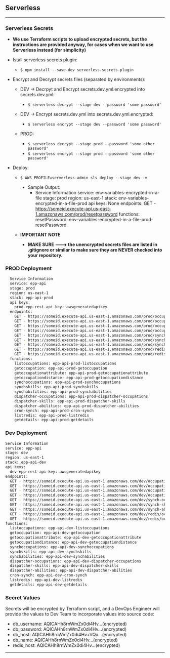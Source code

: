 
#

## Serverless

---

### Serverless Secrets

* **We use Terraform scripts to upload encrypted secrets, but the instructions are provided anyway, for cases when we want to use Serverless instead (for simplicity)**

* Istall serverless secrets plugin:
  * `$ npm install --save-dev serverless-secrets-plugin`

* Encrypt and Decrypt secrets files (separated by environments):
  * DEV -> Decrpyt and Encrypt secrets.dev.yml.encrypted into secrets.dev.yml:
    * `$ serverless decrypt --stage dev --password 'some password'`

  * DEV -> Encrypt secrets.dev.yml into secrets.dev.yml.encrypted:
    * `$ serverless encrypt --stage dev --password 'some password'`

  * PROD:
    * `$ serverless decrypt --stage prod --password 'some other password'`
    * `$ serverless encrypt --stage prod --password 'some other password'`

* Deploy:
  * `$ AWS_PROFILE=serverless-admin sls deploy --stage dev -v`
    * Sample Output:
      * Service Information
        service: env-variables-encrypted-in-a-file
        stage: prod
        region: us-east-1
        stack: env-variables-encrypted-in-a-file-prod
        api keys:
          None
        endpoints:
          GET - <https://someid.execute-api.us-east-1.amazonaws.com/prod/resetpassword>
        functions:
          resetPassword: env-variables-encrypted-in-a-file-prod-resetPassword

  * **IMPORTANT NOTE**
    * **MAKE SURE ---> the unencrypted secrets files are listed in .gitignore or similar to make sure they are NEVER checked into your repository.**

### PROD Deployment
```bash
  Service Information
  service: epp-api
  stage: prod
  region: us-east-1
  stack: epp-api-prod
  api keys:
    prod-epp-rest-api-key: awsgeneratedapikey
  endpoints:
    GET - https://someid.execute-api.us-east-1.amazonaws.com/prod/occupation
    GET - https://someid.execute-api.us-east-1.amazonaws.com/prod/occupation/{id}
    GET - https://someid.execute-api.us-east-1.amazonaws.com/prod/occupation/attribute/{id}
    GET - https://someid.execute-api.us-east-1.amazonaws.com/prod/occupation/distance/{id}
    GET - https://someid.execute-api.us-east-1.amazonaws.com/prod/synch-occupations
    GET - https://someid.execute-api.us-east-1.amazonaws.com/prod/synch-skills
    GET - https://someid.execute-api.us-east-1.amazonaws.com/prod/synch-abilities
    GET - https://someid.execute-api.us-east-1.amazonaws.com/prod/redis/occupation
    GET - https://someid.execute-api.us-east-1.amazonaws.com/prod/redis/occupation/{id}
  functions:
    listoccupations: epp-api-prod-listoccupations
    getoccupation: epp-api-prod-getoccupation
    getoccupationattribute: epp-api-prod-getoccupationattribute
    getoccupationdistance: epp-api-prod-getoccupationdistance
    synchoccupations: epp-api-prod-synchoccupations
    synchskills: epp-api-prod-synchskills
    synchabilities: epp-api-prod-synchabilities
    dispatcher-occupations: epp-api-prod-dispatcher-occupations
    dispatcher-skills: epp-api-prod-dispatcher-skills
    dispatcher-abilities: epp-api-prod-dispatcher-abilities
    cron-synch: epp-api-prod-cron-synch
    listredis: epp-api-prod-listredis
    getdetails: epp-api-prod-getdetails
```
### Dev Deployment
```bash
Service Information
service: epp-api
stage: dev
region: us-east-1
stack: epp-api-dev
api keys:
  dev-epp-rest-api-key: awsgeneratedapikey
endpoints:
  GET - https://someid.execute-api.us-east-1.amazonaws.com/dev/occupation
  GET - https://someid.execute-api.us-east-1.amazonaws.com/dev/occupation/{id}
  GET - https://someid.execute-api.us-east-1.amazonaws.com/dev/occupation/attribute/{id}
  GET - https://someid.execute-api.us-east-1.amazonaws.com/dev/occupation/distance/{id}
  GET - https://someid.execute-api.us-east-1.amazonaws.com/dev/synch-occupations
  GET - https://someid.execute-api.us-east-1.amazonaws.com/dev/synch-skills
  GET - https://someid.execute-api.us-east-1.amazonaws.com/dev/synch-abilities
  GET - https://someid.execute-api.us-east-1.amazonaws.com/dev/redis/occupation
  GET - https://someid.execute-api.us-east-1.amazonaws.com/dev/redis/occupation/{id}
functions:
  listoccupations: epp-api-dev-listoccupations
  getoccupation: epp-api-dev-getoccupation
  getoccupationattribute: epp-api-dev-getoccupationattribute
  getoccupationdistance: epp-api-dev-getoccupationdistance
  synchoccupations: epp-api-dev-synchoccupations
  synchskills: epp-api-dev-synchskills
  synchabilities: epp-api-dev-synchabilities
  dispatcher-occupations: epp-api-dev-dispatcher-occupations
  dispatcher-skills: epp-api-dev-dispatcher-skills
  dispatcher-abilities: epp-api-dev-dispatcher-abilities
  cron-synch: epp-api-dev-cron-synch
  listredis: epp-api-dev-listredis
  getdetails: epp-api-dev-getdetails
```

### Secret Values

Secrets will be encrypted by Terraform script, and a DevOps Engineer will provide the values to Dev Team to incorporate values into source code:

* db_username: AQICAHh8rnWmZx0di4Hv...(encrypted)
* db_password: AQICAHh8rnWmZx0di4Hv...(encrypted)
* db_host: AQICAHh8rnWmZx0di4Hv+VQx...(encrypted)
* db_name: AQICAHh8rnWmZx0di4Hv...(encrypted)
* redis_host: AQICAHh8rnWmZx0di4Hv...(encrypted)

---